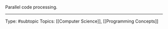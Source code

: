 Parallel code processing.
___
Type: #subtopic 
Topics: [[Computer Science]], [[Programming Concepts]]


